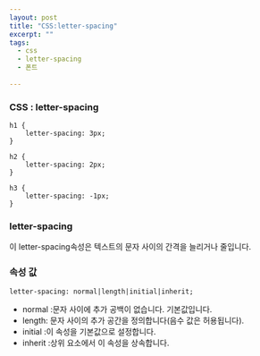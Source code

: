 ```yaml
---
layout: post
title: "CSS:letter-spacing"
excerpt: ""
tags: 
  - css
  - letter-spacing
  - 폰트
  
---
```



### CSS : letter-spacing
```
h1 {
    letter-spacing: 3px;
}

h2 {
    letter-spacing: 2px;
}

h3 {
    letter-spacing: -1px;
}
```
### letter-spacing

이 letter-spacing속성은 텍스트의 문자 사이의 간격을 늘리거나 줄입니다.

### 속성 값

`letter-spacing: normal|length|initial|inherit;`

+ normal :문자 사이에 추가 공백이 없습니다. 기본값입니다.
+ length: 문자 사이의 추가 공간을 정의합니다(음수 값은 허용됩니다).
+ initial :이 속성을 기본값으로 설정합니다.
+ inherit :상위 요소에서 이 속성을 상속합니다.
